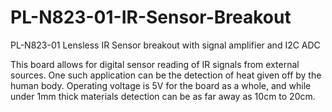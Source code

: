 # PL-N823-01-IR-Sensor-Breakout
PL-N823-01 Lensless IR Sensor breakout with signal amplifier and I2C ADC 

This board allows for digital sensor reading of IR signals from external sources. One such application can be the detection of heat given off by the human body. Operating voltage is 5V for the board as a whole, and while under 1mm thick materials detection can be as far away as 10cm to 20cm.
